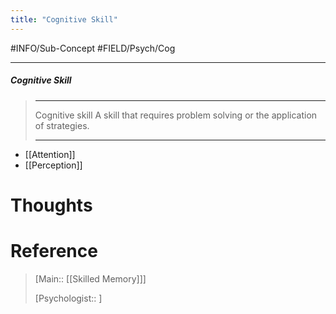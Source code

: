 ```yaml
---
title: "Cognitive Skill"
---
```



#INFO/Sub-Concept #FIELD/Psych/Cog 

---


##### Cognitive Skill
> ------------------------------------------------------------
> Cognitive skill A skill that requires problem solving or the application of strategies.
>
> ------------------------------------------------------------

- [[Attention]]
- [[Perception]]

# Thoughts

# Reference

> [Main:: [[Skilled Memory]]]
>
> [Psychologist:: ]
